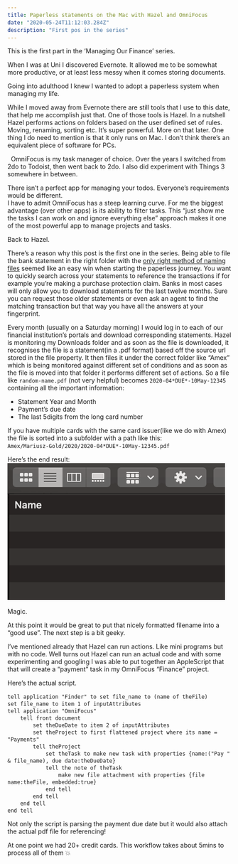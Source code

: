 ```yaml
---
title: Paperless statements on the Mac with Hazel and OmniFocus
date: "2020-05-24T11:12:03.284Z"
description: "First pos in the series"
---
```


This is the first part in the ‘Managing Our Finance’ series.

When I was at Uni I discovered Evernote. It allowed me to be somewhat more productive, or at least less messy when it comes storing documents.


Going into adulthood I knew I wanted to adopt a paperless system when managing my life.   

While I moved away from Evernote there are still tools that I use to this date, that help me accomplish just that. 
One of those tools is Hazel. In a nutshell Hazel performs actions on folders based on the user defined set of rules. Moving, renaming, sorting etc. It’s super powerful. More on that later.
One thing I do need to mention is that it only runs on Mac. I don’t think there’s an equivalent piece of software for PCs. 

 
OmniFocus is my task manager of choice.
Over the years I switched from 2do to Todoist, then went back to 2do.
I also did experiment with Things 3 somewhere in between. 

There isn’t a perfect app for managing your todos. Everyone’s requirements would be different.   
I have to admit OmniFocus has a steep learning curve. For me the biggest advantage (over other apps) is its ability to filter tasks. 
This “just show me the tasks I can work on and ignore everything else” approach makes it one of the most powerful app to manage projects and tasks.


Back to Hazel.

There’s a reason why this post is the first one in the series.
Being able to file the bank statement in the right folder with the [only right method of naming files](https://guides.lib.purdue.edu/c.php?g=353013&p=2378293) seemed like an easy win when starting the paperless journey.
You want to quickly search across your statements to reference the transactions if for example you’re making a purchase protection claim.
Banks in most cases will only allow you to download statements for the last twelve months. Sure you can request those older statements or even ask an agent to find the matching transaction but that way you have all the answers at your fingerprint.

Every month (usually on a Saturday morning) I would log in to each of our financial institution’s portals and download corresponding statements.
Hazel is monitoring my Downloads folder and as soon as the file is downloaded, it recognises the file is a statement(in a .pdf format) based off the source url stored in the file property. It then files it under the correct folder like “Amex” which is being monitored against different set of conditions and as soon as the file is moved into that folder it performs different set of actions. 
So a file like `random-name.pdf` (not very helpful) becomes `2020-04*DUE*-10May-12345` containing all the important information: 
* Statement Year and Month 
* Payment’s due date
* The last 5digits from the long card number 

If you have multiple cards with the same card issuer(like we do with Amex) the file is sorted into a subfolder with a path like this:\
`Amex/Mariusz-Gold/2020/2020-04*DUE*-10May-12345.pdf`

Here’s the end result:
![](./hazel.gif)

Magic. 

At this point it would be great to put that nicely formatted filename into a “good use”. 
The next step is a bit geeky.

I’ve mentioned already that Hazel can run actions. Like mini programs but with no code.
Well turns out Hazel can run an actual code and with some experimenting and googling I was able to put together an AppleScript that that will create a “payment” task in my OmniFocus “Finance” project.

Here’s the actual script.

```applescript
tell application "Finder" to set file_name to (name of theFile)
set file_name to item 1 of inputAttributes
tell application "OmniFocus"
	tell front document
		set theDueDate to item 2 of inputAttributes
		set theProject to first flattened project where its name = "Payments"
		tell theProject
			set theTask to make new task with properties {name:("Pay " & file_name), due date:theDueDate}
			tell the note of theTask
				make new file attachment with properties {file name:theFile, embedded:true}
			end tell
		end tell
	end tell
end tell
```

Not only the script is parsing the payment due date but it would also attach the actual pdf file for referencing!

At one point we had 20+ credit cards. This workflow takes about 5mins to process all of them 💥



